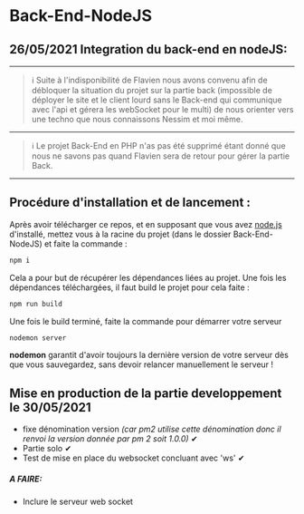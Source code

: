 # Back-End-NodeJS
## 26/05/2021 Integration du back-end en nodeJS:  
---
> ℹ
Suite à l'indisponibilité  de Flavien nous avons convenu afin de débloquer la situation du projet sur la partie back (impossible de déployer le site et le client lourd sans le Back-end qui communique avec l'api et gérera les webSocket pour le multi)  de nous orienter vers une techno que nous connaissons Nessim et moi même.  

---
> ℹ
Le projet Back-End en PHP n'as pas été supprimé étant donné que nous ne savons pas quand Flavien sera de retour pour gérer la partie Back.
---
## Procédure d'installation et de lancement :  
Après avoir télécharger ce repos, et en supposant que vous avez [node.js](https://nodejs.org/en/download/)  d'installé, mettez vous à la racine du projet (dans le dossier Back-End-NodeJS) et faite la commande : 
```sh
npm i
```
Cela a pour but de récupérer les dépendances liées au projet.
Une fois les dépendances téléchargées, il faut build le projet pour cela faite :
```sh
npm run build
```

Une fois le build terminé, faite la commande pour démarrer votre serveur 
```sh
nodemon server
```
**nodemon**  garantit d'avoir toujours la dernière version de votre serveur dès que vous sauvegardez, sans devoir relancer manuellement le serveur !

## Mise en production de la partie developpement le 30/05/2021
* fixe dénomination version *(car pm2 utilise cette dénomination donc il renvoi la version donnée par pm 2 soit 1.0.0)* ✔
* Partie solo ✔
* Test de mise en place du websocket concluant avec 'ws' ✔



##### A FAIRE:
 - Inclure le serveur web socket 

